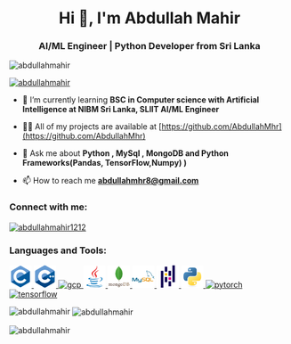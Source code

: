 <h1 align="center">Hi 👋, I'm Abdullah Mahir</h1>
<h3 align="center">AI/ML Engineer | Python Developer from Sri Lanka</h3>

<p align="left"> <img src="https://komarev.com/ghpvc/?username=abdullahmahir&label=Profile%20views&color=0e75b6&style=flat" alt="abdullahmahir" /> </p>

<p align="left"> <a href="https://github.com/ryo-ma/github-profile-trophy"><img src="https://github-profile-trophy.vercel.app/?username=abdullahmahir" alt="abdullahmahir" /></a> </p>

- 🌱 I’m currently learning **BSC in Computer science with Artificial Intelligence at NIBM Sri Lanka, SLIIT AI/ML Engineer**

- 👨‍💻 All of my projects are available at [https://github.com/AbdullahMhr](https://github.com/AbdullahMhr)

- 💬 Ask me about **Python , MySql , MongoDB and Python Frameworks(Pandas, TensorFlow,Numpy) )**

- 📫 How to reach me **abdullahmhr8@gmail.com**

<h3 align="left">Connect with me:</h3>
<p align="left">
<a href="https://linkedin.com/in/abdullahmahir1212" target="blank"><img align="center" src="https://raw.githubusercontent.com/rahuldkjain/github-profile-readme-generator/master/src/images/icons/Social/linked-in-alt.svg" alt="abdullahmahir1212" height="30" width="40" /></a>
</p>

<h3 align="left">Languages and Tools:</h3>
<p align="left"> <a href="https://www.cprogramming.com/" target="_blank" rel="noreferrer"> <img src="https://raw.githubusercontent.com/devicons/devicon/master/icons/c/c-original.svg" alt="c" width="40" height="40"/> </a> <a href="https://www.w3schools.com/cpp/" target="_blank" rel="noreferrer"> <img src="https://raw.githubusercontent.com/devicons/devicon/master/icons/cplusplus/cplusplus-original.svg" alt="cplusplus" width="40" height="40"/> </a> <a href="https://cloud.google.com" target="_blank" rel="noreferrer"> <img src="https://www.vectorlogo.zone/logos/google_cloud/google_cloud-icon.svg" alt="gcp" width="40" height="40"/> </a> <a href="https://www.java.com" target="_blank" rel="noreferrer"> <img src="https://raw.githubusercontent.com/devicons/devicon/master/icons/java/java-original.svg" alt="java" width="40" height="40"/> </a> <a href="https://www.mongodb.com/" target="_blank" rel="noreferrer"> <img src="https://raw.githubusercontent.com/devicons/devicon/master/icons/mongodb/mongodb-original-wordmark.svg" alt="mongodb" width="40" height="40"/> </a> <a href="https://www.mysql.com/" target="_blank" rel="noreferrer"> <img src="https://raw.githubusercontent.com/devicons/devicon/master/icons/mysql/mysql-original-wordmark.svg" alt="mysql" width="40" height="40"/> </a> <a href="https://pandas.pydata.org/" target="_blank" rel="noreferrer"> <img src="https://raw.githubusercontent.com/devicons/devicon/2ae2a900d2f041da66e950e4d48052658d850630/icons/pandas/pandas-original.svg" alt="pandas" width="40" height="40"/> </a> <a href="https://www.python.org" target="_blank" rel="noreferrer"> <img src="https://raw.githubusercontent.com/devicons/devicon/master/icons/python/python-original.svg" alt="python" width="40" height="40"/> </a> <a href="https://pytorch.org/" target="_blank" rel="noreferrer"> <img src="https://www.vectorlogo.zone/logos/pytorch/pytorch-icon.svg" alt="pytorch" width="40" height="40"/> </a> <a href="https://www.tensorflow.org" target="_blank" rel="noreferrer"> <img src="https://www.vectorlogo.zone/logos/tensorflow/tensorflow-icon.svg" alt="tensorflow" width="40" height="40"/> </a> </p>

<p><img align="left" src="https://github-readme-stats.vercel.app/api/top-langs?username=abdullahmahir&show_icons=true&locale=en&layout=compact" alt="abdullahmahir" /></p>

<p>&nbsp;<img align="center" src="https://github-readme-stats.vercel.app/api?username=abdullahmahir&show_icons=true&locale=en" alt="abdullahmahir" /></p>

<p><img align="center" src="https://github-readme-streak-stats.herokuapp.com/?user=abdullahmahir&" alt="abdullahmahir" /></p>
